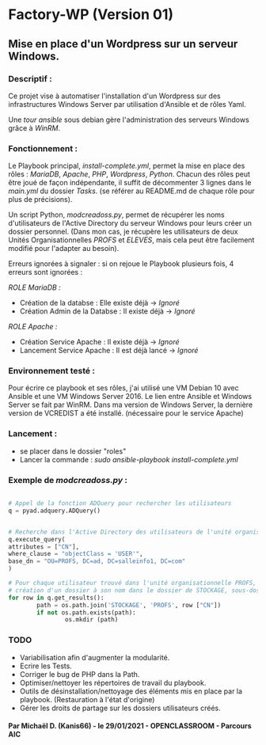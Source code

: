 # Factory-WP (Version 01)

## Mise en place d'un Wordpress sur un serveur Windows.



### Descriptif :

Ce projet vise à automatiser l'installation d'un Wordpress sur des infrastructures Windows Server par utilisation d'Ansible et de rôles Yaml.

Une *tour ansible* sous debian gère l'administration des serveurs Windows grâce à *WinRM*.



### Fonctionnement :

Le Playbook principal, *install-complete.yml*, permet la mise en place des rôles : *MariaDB*, *Apache*, *PHP*, *Wordpress*, *Python*.
Chacun des rôles peut être joué de façon indépendante, il suffit de décommenter 3 lignes dans le *main.yml* du dossier *Tasks*.
(se référer au README.md de chaque rôle pour plus de précisions).

Un script Python, *modcreadoss.py*, permet de récupérer les noms d'utilisateurs de l'Active Directory du serveur Windows pour leurs créer un dossier personnel.
(Dans mon cas, je récupère les utilisateurs de deux Unités Organisationnelles *PROFS* et *ELEVES*, mais cela peut être facilement modifié pour l'adapter au besoin).

Erreurs ignorées à signaler : si on rejoue le Playbook plusieurs fois, 4 erreurs sont ignorées :

_ROLE MariaDB :_
* Création de la databse : Elle existe déjà -> *Ignoré*
* Création Admin de la Databse : Il existe déjà -> *Ignoré*

_ROLE Apache :_
* Création Service Apache : Il existe déjà -> *Ignoré*
* Lancement Service Apache : Il est déjà lancé -> *Ignoré*



### Environnement testé :
Pour écrire ce playbook et ses rôles, j'ai utilisé une VM Debian 10 avec Ansible et une VM Windows Server 2016.
Le lien entre Ansible et Windows Server se fait par WinRM.
Dans ma version de Windows Server, la dernière version de VCREDIST a été installé. (nécessaire pour le service Apache)



### Lancement :

- se placer dans le dossier "roles"
- Lancer la commande :
	*sudo ansible-playbook install-complete.yml*



### Exemple de *modcreadoss.py* : 

```Python

# Appel de la fonction ADQuery pour rechercher les utilisateurs
q = pyad.adquery.ADQuery()


# Recherche dans l'Active Directory des utilisateurs de l'unité organisationnelle PROFS
q.execute_query(
attributes = ["CN"],
where_clause = "objectClass = 'USER'",
base_dn = "OU=PROFS, DC=ad, DC=salleinfo1, DC=com"
)

# Pour chaque utilisateur trouvé dans l'unité organisationnelle PROFS,
# création d'un dossier à son nom dans le dossier de STOCKAGE, sous-dossier PROFS 
for row in q.get_results():
        path = os.path.join('STOCKAGE', 'PROFS', row ["CN"])
        if not os.path.exists(path):
                os.mkdir (path)

```



### TODO

- Variabilisation afin d'augmenter la modularité.
- Ecrire les Tests.
- Corriger le bug de PHP dans la Path.
- Optimiser/nettoyer les répertoires de travail du playbook.
- Outils de désinstallation/nettoyage des éléments mis en place par la playbook. (Restauration à l'état d'origine)
- Gérer les droits de partage sur les dossiers utilisateurs créés.



#### Par Michaël D. (Kanis66) - le 29/01/2021 - OPENCLASSROOM - Parcours AIC